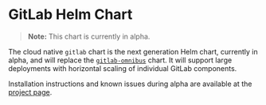 # GitLab Helm Chart
> **Note:** This chart is currently in alpha.

The cloud native `gitlab` chart is the next generation Helm chart, currently in alpha, and will replace the [`gitlab-omnibus`](gitlab_omnibus.md) chart. It will support large deployments with horizontal scaling of individual GitLab components.

Installation instructions and known issues during alpha are available at the [project page](https://gitlab.com/charts/gitlab/).